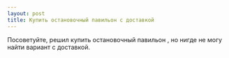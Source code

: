 ```yaml
---
layout: post 
title: Купить остановочный павильон с доставкой 
--- 
```

Посоветуйте, решил купить остановочный павильон , но нигде не могу найти вариант с доставкой.